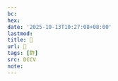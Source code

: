 ```yaml
---
bc:
hex:
date: '2025-10-13T10:27:08+08:00'
lastmod:
title: 􃝥
url: 􃝥
tags: [酢]
src: DCCV
note:
---
```


